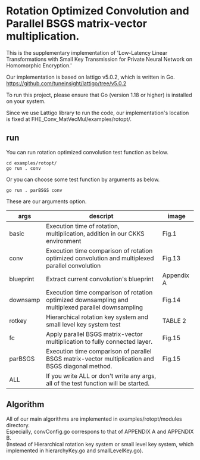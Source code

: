 # Rotation Optimized Convolution and Parallel BSGS matrix-vector multiplication.       
This is the supplementary implementation of 'Low-Latency Linear Transformations with Small Key Transmission for Private Neural Network on Homomorphic Encryption.'       

Our implementation is based on lattigo v5.0.2, which is written in Go.             
https://github.com/tuneinsight/lattigo/tree/v5.0.2

To run this project, please ensure that Go (version 1.18 or higher) is installed on your system.

Since we use Lattigo library to run the code, our implementation's location is fixed at FHE_Conv_MatVecMul/examples/rotopt/.    

## run
You can run rotation optimized convolution test function as below.     
```   
cd examples/rotopt/   
go run . conv      
```    

Or you can choose some test function by arguments as below.     
```
go run . parBSGS conv          
```

These are our arguments option. 

|args|descript|image
|------|---|---|
|basic|Execution time of rotation, multiplication, addition in our CKKS environment|Fig.1|
|conv|Execution time comparison of rotation optimized convolution and multiplexed parallel convolution|Fig.13|
|blueprint|Extract current convolution's blueprint|Appendix A|
|downsamp|Execution time comparison of rotation optimized downsampling and multiplexed parallel downsampling|Fig.14|
|rotkey|Hierarchical rotation key system and small level key system test|TABLE 2|
|fc|Apply parallel BSGS matrix-vector multiplication to fully connected layer.|Fig.15|
|parBSGS|Execution time comparison of parallel BSGS matrix-vector multiplication and BSGS diagonal method. |Fig.15|
|ALL|If you write ALL or don't write any args, all of the test function will be started.||

## Algorithm    
All of our main algorithms are implemented in examples/rotopt/modules directory.      
Especially, convConfig.go correspons to that of APPENDIX A and APPENDIX B.       
(Instead of Hierarchical rotation key system or small level key system, which implemented in hierarchyKey.go and smallLevelKey.go).       
